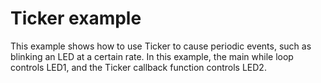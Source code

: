 # Ticker example

This example shows how to use Ticker to cause periodic events, such as blinking an LED at a certain rate. In this example, the main while loop controls LED1, and the Ticker callback function controls LED2.
